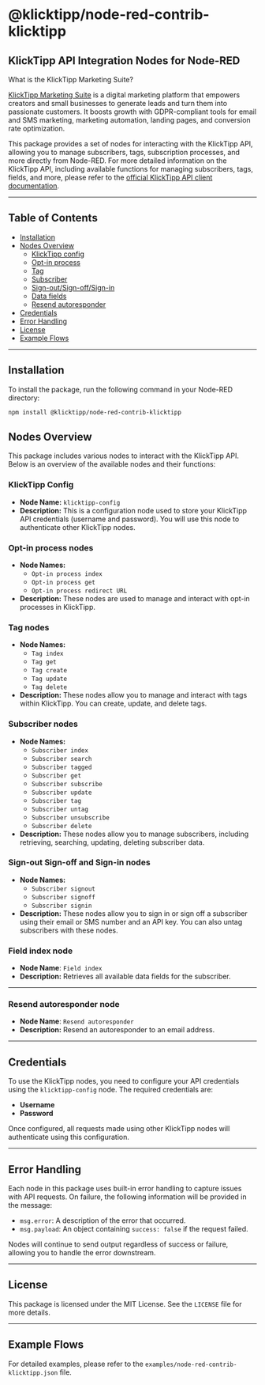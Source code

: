 # @klicktipp/node-red-contrib-klicktipp

## KlickTipp API Integration Nodes for Node-RED

What is the KlickTipp Marketing Suite?

<a href="https://www.klicktipp.com/de?source=nodered" title="E-Mail-Marketing" target="_blank" rel="noopener noreferrer">KlickTipp Marketing Suite</a> is a digital marketing platform that empowers creators and small businesses to generate leads and turn them into passionate customers. It boosts growth with GDPR-compliant tools for email and SMS marketing, marketing automation, landing pages, and conversion rate optimization.

This package provides a set of nodes for interacting with the KlickTipp API, allowing you to manage subscribers, tags, subscription processes, and more directly from Node-RED.
For more detailed information on the KlickTipp API, including available functions for managing subscribers, tags, fields, and more, please refer to the <a href="https://www.klicktipp.com/de/support/wissensdatenbank/application-programming-interface-api?source=nodered" target="_blank" rel="noopener" title="E-Mail-Marketing API">official KlickTipp API client documentation</a>.

---

## Table of Contents

- [Installation](#installation)
- [Nodes Overview](#nodes-overview)
    - [KlickTipp config](#klicktipp-config)
    - [Opt-in process](#opt-in-process-nodes)
    - [Tag](#tag-nodes)
    - [Subscriber](#subscriber-nodes)
    - [Sign-out/Sign-off/Sign-in](#sign-out-sign-off-and-sign-in-nodes)
    - [Data fields](#field-index-node)
    - [Resend autoresponder](#resend-autoresponder-node)
- [Credentials](#credentials)
- [Error Handling](#error-handling)
- [License](#license)
- [Example Flows](#example-flows)

---

## Installation

To install the package, run the following command in your Node-RED directory:

```bash
npm install @klicktipp/node-red-contrib-klicktipp
```

## Nodes Overview

This package includes various nodes to interact with the KlickTipp API. Below is an overview of the available nodes and their functions:

### KlickTipp Config

- **Node Name:** `klicktipp-config`
- **Description:** This is a configuration node used to store your KlickTipp API credentials (username and password). You will use this node to authenticate other KlickTipp nodes.

### Opt-in process nodes

- **Node Names:**
  - `Opt-in process index`
  - `Opt-in process get`
  - `Opt-in process redirect URL`
- **Description:** These nodes are used to manage and interact with opt-in processes in KlickTipp.

### Tag nodes

- **Node Names:**
  - `Tag index`
  - `Tag get`
  - `Tag create`
  - `Tag update`
  - `Tag delete`
- **Description:** These nodes allow you to manage and interact with tags within KlickTipp. You can create, update, and delete tags.

### Subscriber nodes

- **Node Names:**
  - `Subscriber index`
  - `Subscriber search`
  - `Subscriber tagged`
  - `Subscriber get`
  - `Subscriber subscribe`
  - `Subscriber update`
  - `Subscriber tag`
  - `Subscriber untag`
  - `Subscriber unsubscribe`
  - `Subscriber delete`
- **Description:** These nodes allow you to manage subscribers, including retrieving, searching, updating, deleting subscriber data.

### Sign-out Sign-off and Sign-in nodes

- **Node Names:**
  - `Subscriber signout`
  - `Subscriber signoff`
  - `Subscriber signin`
- **Description:** These nodes allow you to sign in or sign off a subscriber using their email or SMS number and an API key. You can also untag subscribers with these nodes.

### Field index node
- **Node Name**: `Field index`
- **Description:**  Retrieves all available data fields for the subscriber.
---

### Resend autoresponder node
- **Node Name**: `Resend autoresponder`
- **Description:**  Resend an autoresponder to an email address.
---

## Credentials

To use the KlickTipp nodes, you need to configure your API credentials using the `klicktipp-config` node. The required credentials are:

- **Username**
- **Password**

Once configured, all requests made using other KlickTipp nodes will authenticate using this configuration.

---

## Error Handling

Each node in this package uses built-in error handling to capture issues with API requests. On failure, the following information will be provided in the message:

- `msg.error`: A description of the error that occurred.
- `msg.payload`: An object containing `success: false` if the request failed.

Nodes will continue to send output regardless of success or failure, allowing you to handle the error downstream.

---

## License

This package is licensed under the MIT License. See the `LICENSE` file for more details.

---

## Example Flows

For detailed examples, please refer to the `examples/node-red-contrib-klicktipp.json` file.
